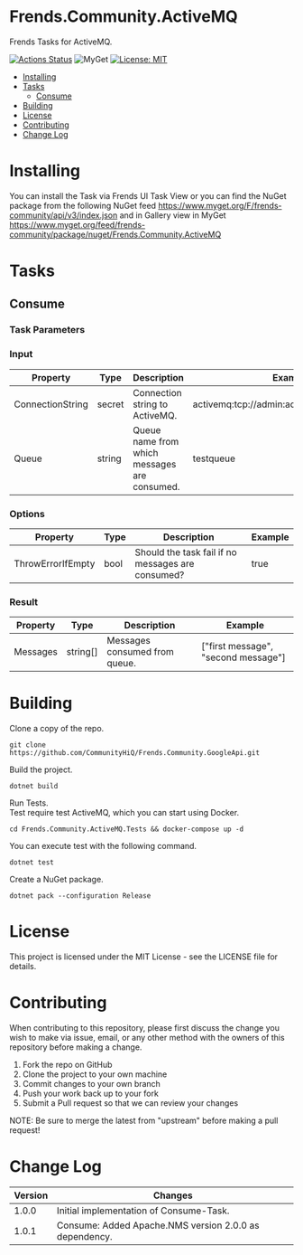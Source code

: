 # Frends.Community.ActiveMQ
Frends Tasks for ActiveMQ.

[![Actions Status](https://github.com/CommunityHiQ/Frends.Community.ActiveMQ/workflows/PackAndPushAfterMerge/badge.svg)](https://github.com/CommunityHiQ/Frends.Community.ActiveMQ/actions)
![MyGet](https://img.shields.io/myget/frends-community/v/Frends.Community.ActiveMQ)
[![License: MIT](https://img.shields.io/badge/License-MIT-yellow.svg)](https://opensource.org/licenses/MIT)

- [Installing](#installing)
- [Tasks](#tasks)
  - [Consume](#consume)
- [Building](#building)
- [License](#license)
- [Contributing](#contributing)
- [Change Log](#change-log)

# Installing
You can install the Task via Frends UI Task View or you can find the NuGet package from the following NuGet feed
https://www.myget.org/F/frends-community/api/v3/index.json and in Gallery view in MyGet https://www.myget.org/feed/frends-community/package/nuget/Frends.Community.ActiveMQ

# Tasks

## Consume

### Task Parameters

### Input

| Property         | Type   | Description                                  | Example                                    |
|------------------|--------|----------------------------------------------|--------------------------------------------|
| ConnectionString | secret | Connection string to ActiveMQ.               | activemq:tcp://admin:admin@localhost:61616 |
| Queue            | string | Queue name from which messages are consumed. | testqueue                                  |

### Options

| Property          | Type | Description                                       | Example |
|-------------------|------|---------------------------------------------------|---------|
| ThrowErrorIfEmpty | bool | Should the task fail if no messages are consumed? | true    |

### Result

| Property | Type     | Description                   | Example                             |
| ---------|----------|-------------------------------|-------------------------------------|
| Messages | string[] | Messages consumed from queue. | ["first message", "second message"] |

# Building

Clone a copy of the repo.

`git clone https://github.com/CommunityHiQ/Frends.Community.GoogleApi.git`

Build the project.

`dotnet build`

Run Tests.<br/>
Test require test ActiveMQ, which you can start using Docker.

`cd Frends.Community.ActiveMQ.Tests && docker-compose up -d`

You can execute test with the following command.

`dotnet test`

Create a NuGet package.

`dotnet pack --configuration Release`

# License

This project is licensed under the MIT License - see the LICENSE file for details.

# Contributing
When contributing to this repository, please first discuss the change you wish to make via issue, email, or any other method with the owners of this repository before making a change.

1. Fork the repo on GitHub
2. Clone the project to your own machine
3. Commit changes to your own branch
4. Push your work back up to your fork
5. Submit a Pull request so that we can review your changes

NOTE: Be sure to merge the latest from "upstream" before making a pull request!

# Change Log

| Version | Changes                                                |
|---------|--------------------------------------------------------|
| 1.0.0   | Initial implementation of Consume-Task.                |
| 1.0.1   | Consume: Added Apache.NMS version 2.0.0 as dependency. |
